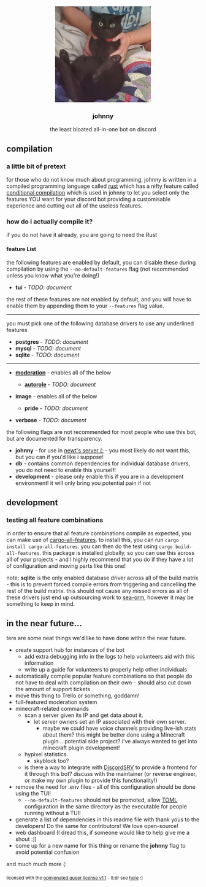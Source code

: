<div align="center">
<img src="johnny.png" height="250">
<h3>johnny</h3>
the least bloated all-in-one bot on discord
</div>

## compilation

### a little bit of pretext

for those who do not know much about programming, johnny is written in a compiled programming language called [rust](https://www.rust-lang.org/) which has a nifty feature called [conditional compilation](https://en.wikipedia.org/wiki/Conditional_compilation) which is used in johnny to let you select only the features YOU want for your discord bot providing a customisable experience and cutting out all of the useless features.

### how do i actually compile it?

if you do not have it already, you are going to need the Rust

#### feature List
the following features are enabled by default, you can disable these during compilation by using the `--no-default-features` flag (not recommended unless you know what you're doing!)

- **tui** - *TODO: document*

the rest of these features are not enabled by default, and you will have to enable them by appending them to your `--features` flag value.

<hr>

you must pick one of the following database drivers to use any underlined features

- **postgres** - *TODO: document*
- **mysql** - *TODO: document*
- **sqlite** - *TODO: document*

<hr>

- **<u>moderation</u>** - enables all of the below
	- **<u>autorole</u>** - *TODO: document*

- **image** - enables all of the below
	- **pride** - *TODO: document*

- **verbose** - *TODO: document*


the following flags are not recommended for most people who use this bot, but are documented for transparency.

- **johnny** - for use in [newt's server (:](https://discord.gg/ywra9UeJGh) - you most likely do not want this, but you can if you'd like i suppose!
- **db** - contains common dependencies for individual database drivers, you do not need to enable this yourself!
- **development** - please only enable this if you are in a development environment! it will only bring you potential pain if not


## development

### testing all feature combinations

in order to ensure that all feature combinations compile as expected, you can make use of [cargo-all-features](https://github.com/frewsxcv/cargo-all-features). to install this, you can run `cargo install cargo-all-features`. you can then do the test using `cargo build-all-features`. this package is installed globally, so you can use this across all of your projects - and I highly recommend that you do if they have a lot of configuration and moving parts like this one!

note: **sqlite** is the only enabled database driver across all of the build matrix - this is to prevent forced compile errors from triggering and cancelling the rest of the build matrix. this should not cause any missed errors as all of these drivers just end up outsourcing work to [sea-orm](https://github.com/SeaQL/sea-orm/), however it may be something to keep in mind.

## in the near future...

tere are some neat things we'd like to have done within the near future.

- create support hub for instances of the bot
	- add extra debugging info in the logs to help volunteers aid with this information
	- write up a guide for volunteers to properly help other individuals
- automatically compile popular feature combinations so that people do not have to deal with compilation on their own - should also cut down the amount of support tickets
- move this thing to Trello or something, goddamn!
- full-featured moderation system
- minecraft-related commands
	- scan a server given its IP and get data about it.
		- let server owners set an IP associated with their own server.
			- maybe we could have voice channels providing live-ish stats about them? this might be better done using a Minecraft plugin... potential side project? i've always wanted to get into minecraft plugin development!
	- hypixel statistics.
		- skyblock too?
	- is there a way to integrate with [DiscordSRV](https://github.com/DiscordSRV/DiscordSRV) to provide a frontend for it through this bot? discuss with the maintainer (or reverse engineer, or make my own plugin to provide this functionality!)
- remove the need for .env files - all of this configuration should be done using the TUI!
	- `--no-default-features` should not be promoted, allow [TOML](https://toml.io/en/) configuration in the same directory as the executable for people running without a TUI!
- generate a list of dependencies in this readme file with thank yous to the developers! Do the same for contributors! We love open-source!
- web dashboard (I dread this, if someone would like to help give me a shout :])
- come up for a new name for this thing or rename the **johnny** flag to avoid potential confusion

and much much more (:

<sub>licensed with the <a href="license.md">opinionated queer license v1.1</a> - tl;dr see <a href="https://oql.avris.it/">here</a> :]</sub>
